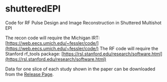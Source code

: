 # shutteredEPI
Code for RF Pulse Design and Image Reconstruction in Shuttered Multishot EPI

The recon code will require the Michigan IRT: [https://web.eecs.umich.edu/~fessler/code/](https://web.eecs.umich.edu/~fessler/code/)
The RF code will require the Stanford rf_tools package: [https://rsl.stanford.edu/research/software.html](https://rsl.stanford.edu/research/software.html)

Data for one slice of each study shown in the paper can be downloaded from the [Release Page](https://github.com/grissomlab/shutteredEPI/releases/tag/v1.0.0). 
